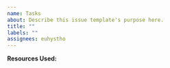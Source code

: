 ```yaml
---
name: Tasks
about: Describe this issue template's purpose here.
title: ""
labels: ""
assignees: euhystho
---
```


**Resources Used:**
